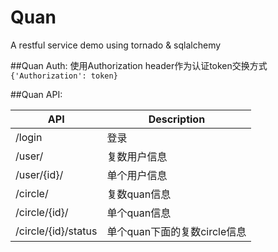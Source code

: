 Quan
====
A restful service demo using tornado &amp; sqlalchemy

##Quan Auth: 
使用Authorization header作为认证token交换方式 ```{'Authorization': token}```

##Quan API:

| API | Description          |
| ------------- | ----------- |
| /login      | 登录|
| /user/     | 复数用户信息     |
| /user/{id}/ | 单个用户信息 |
| /circle/ | 复数quan信息 |
| /circle/{id}/ | 单个quan信息 |
| /circle/{id}/status | 单个quan下面的复数circle信息|



